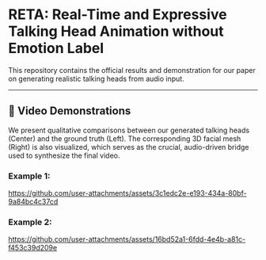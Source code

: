 # RETA: Real-Time and Expressive Talking Head Animation without Emotion Label

This repository contains the official results and demonstration for our paper on generating realistic talking heads from audio input.

---

## 🎥 Video Demonstrations

We present qualitative comparisons between our generated talking heads (Center) and the ground truth (Left). The corresponding 3D facial mesh (Right) is also visualized, which serves as the crucial, audio-driven bridge used to synthesize the final video.


### Example 1: 
https://github.com/user-attachments/assets/3c1edc2e-e193-434a-80bf-9a84bc4c37cd


### Example 2: 
https://github.com/user-attachments/assets/16bd52a1-6fdd-4e4b-a81c-f453c39d209e
